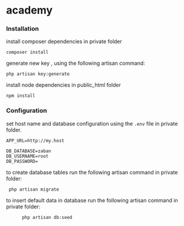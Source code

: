# academy

### Installation

install composer dependencies in private folder
    
    composer install

generate new key , using the following artisan command:

    php artisan key:generate

install node dependencies in public_html folder
    
    npm install
  
 ### Configuration
 
 set host name and database configuration  using the `.env` file in private folder.
 
 ```dotenv
 APP_URL=http://my.host
 
 DB_DATABASE=zaban
 DB_USERNAME=root
 DB_PASSWORD=
 
 ```  
 
 to create database tables run the following artisan command in private folder:
 
     php artisan migrate
     
 to insert default data in database run the following artisan command in private folder:
      
          php artisan db:seed